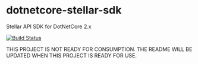 # dotnetcore-stellar-sdk
Stellar API SDK for DotNetCore 2.x

[![Build Status](https://travis-ci.org/elucidsoft/dotnetcore-stellar-sdk.svg?branch=master)](https://travis-ci.org/elucidsoft/dotnetcore-stellar-sdk)

 THIS PROJECT IS NOT READY FOR CONSUMPTION. THE README WILL BE UPDATED WHEN THIS PROJECT IS READY FOR USE.
 
 
